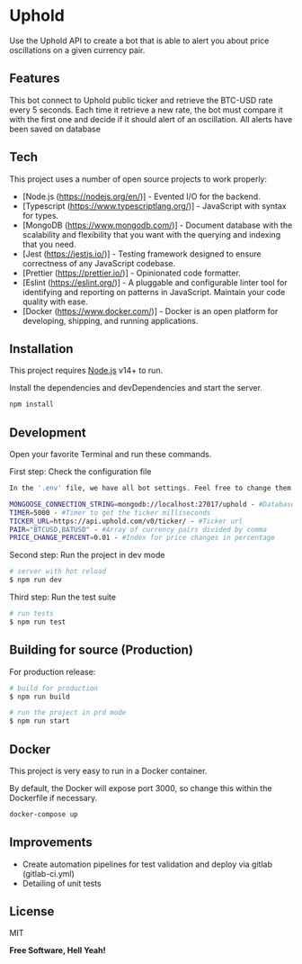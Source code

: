 # Uphold

Use the Uphold API to create a bot that is able to alert you about price oscillations on a given
currency pair.

## Features

This bot connect to Uphold public ticker and retrieve the BTC-USD rate every 5
seconds. Each time it retrieve a new rate, the bot must compare it with the first one
and decide if it should alert of an oscillation. All alerts have been saved on database

## Tech

This project uses a number of open source projects to work properly:

- [Node.js (https://nodejs.org/en/)] - Evented I/O for the backend.
- [Typescript (https://www.typescriptlang.org/)] - JavaScript with syntax for types.
- [MongoDB (https://www.mongodb.com/)] - Document database with the scalability and flexibility that you want with the querying and indexing that you need.
- [Jest (https://jestjs.io/)] - Testing framework designed to ensure correctness of any JavaScript codebase.
- [Prettier (https://prettier.io/)] - Opinionated code formatter.
- [Eslint (https://eslint.org/)] - A pluggable and configurable linter tool for identifying and reporting on patterns in JavaScript. Maintain your code quality with ease.
- [Docker (https://www.docker.com/)] - Docker is an open platform for developing, shipping, and running applications.

## Installation

This project requires [Node.js](https://nodejs.org/) v14+ to run.

Install the dependencies and devDependencies and start the server.

```sh
npm install
```

## Development

Open your favorite Terminal and run these commands.

First step: Check the configuration file
```sh
In the '.env' file, we have all bot settings. Feel free to change them:

MONGOOSE_CONNECTION_STRING=mongodb://localhost:27017/uphold - #Database path 
TIMER=5000 - #Timer to get the ticker milliseconds
TICKER_URL=https://api.uphold.com/v0/ticker/ - #Ticker url
PAIR="BTCUSD,BATUSD" - #Array of currency pairs divided by comma
PRICE_CHANGE_PERCENT=0.01 - #Index for price changes in percentage
```

Second step: Run the project in dev mode

```sh
# server with hot reload
$ npm run dev
```

Third step: Run the test suite

```sh
# run tests
$ npm run test
```

## Building for source (Production)

For production release:

```sh
# build for production
$ npm run build
```

```sh
# run the project in prd mode
$ npm run start
```

## Docker

This project is very easy to run in a Docker container.

By default, the Docker will expose port 3000, so change this within the
Dockerfile if necessary.

```sh
docker-compose up
```

## Improvements

- Create automation pipelines for test validation and deploy via gitlab (gitlab-ci.yml)
- Detailing of unit tests

## License

MIT

**Free Software, Hell Yeah!**